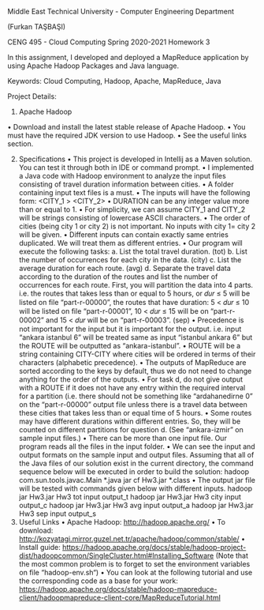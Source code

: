Middle East Technical University - 
Computer Engineering Department

(Furkan TAŞBAŞI)

CENG 495 - Cloud Computing Spring 2020-2021 Homework 3

In this assignment, I developed and deployed a MapReduce application by using Apache Hadoop Packages and Java
language.

Keywords: Cloud Computing, Hadoop, Apache, MapReduce, Java

Project Details:

1. Apache Hadoop

• Download and install the latest stable release of Apache Hadoop.
• You must have the required JDK version to use Hadoop.
• See the useful links section.

2. Specifications
• This project is developed in Intellij as a Maven solution. You can test it through both in IDE or command prompt.
• I implemented a Java code with Hadoop environment to analyze the input files
consisting of travel duration information between cities.
• A folder containing input text files is a must.
• The inputs will have the following form:
    <CITY_1 > <CITY_2> <DURATION>
• DURATION can be any integer value more than or equal to 1.
• For simplicity, we can assume CITY_1 and CITY_2 will be strings consisting of
lowercase ASCII characters.
• The order of cities (being city 1 or city 2) is not important. No inputs with city 1= city
2 will be given.
• Different inputs can contain exactly same entries duplicated. We will treat them as
different entries.
• Our program will execute the following tasks:
a. List the total travel duration. (tot)
b. List the number of occurrences for each city in the data. (city)
c. List the average duration for each route. (avg)
d. Separate the travel data according to the duration of the routes and list the number
of occurrences for each route. First, you will partition the data into 4 parts. i.e. the
routes that takes less than or equal to 5 hours, or 𝑑𝑢𝑟 ≤ 5 will be listed on file
“part-r-00000”, the routes that have duration: 5 < 𝑑𝑢𝑟 ≤ 10 will be listed on file
“part-r-00001”, 10 < 𝑑𝑢𝑟 ≤ 15 will be on “part-r-00002” and 15 < 𝑑𝑢𝑟 will be
on “part-r-00003”. (sep)
• Precedence is not important for the input but it is important for the output. i.e. input
“ankara istanbul 6” will be treated same as input “istanbul ankara 6” but the ROUTE
will be outputted as “ankara-istanbul”.
• ROUTE will be a string containing CITY-CITY where cities will be ordered in terms
of their characters (alphabetic precedence).
• The outputs of MapReduce are sorted according to the keys by default, thus we do
not need to change anything for the order of the outputs.
• For task d, do not give output with a ROUTE if it does not have any entry within
the required interval for a partition (i.e. there should not be something like “ardahanedirne 0” on the “part-r-00000” output file unless there is a travel data between these
cities that takes less than or equal time of 5 hours.
• Some routes may have different durations within different entries. So, they will be
counted on different partitions for question d. (See “ankara-izmir” on sample input
files.)
• There can be more than one input file. Our program reads all the files in the
input folder.
• We can see the input and output formats on the sample input and output files.
Assuming that all of the Java files of our solution exist in the current directory, the
command sequence below will be executed in order to build the solution:
hadoop com.sun.tools.javac.Main *.java
jar cf Hw3.jar *.class
• The output jar file will be tested with commands given below with different inputs.
hadoop jar Hw3.jar Hw3 tot input output_t
hadoop jar Hw3.jar Hw3 city input output_c
hadoop jar Hw3.jar Hw3 avg input output_a
hadoop jar Hw3.jar Hw3 sep input output_s
3. Useful Links
• Apache Hadoop: http://hadoop.apache.org/
• To download: http://kozyatagi.mirror.guzel.net.tr/apache/hadoop/common/stable/
• Install guide: https://hadoop.apache.org/docs/stable/hadoop-project-dist/hadoopcommon/SingleCluster.html#Installing_Software (Note that the most common
problem is to forget to set the environment variables on file “hadoop-env.sh“)
• You can look at the following tutorial and use the corresponding code as a base for
your work: https://hadoop.apache.org/docs/stable/hadoop-mapreduce-client/hadoopmapreduce-client-core/MapReduceTutorial.html